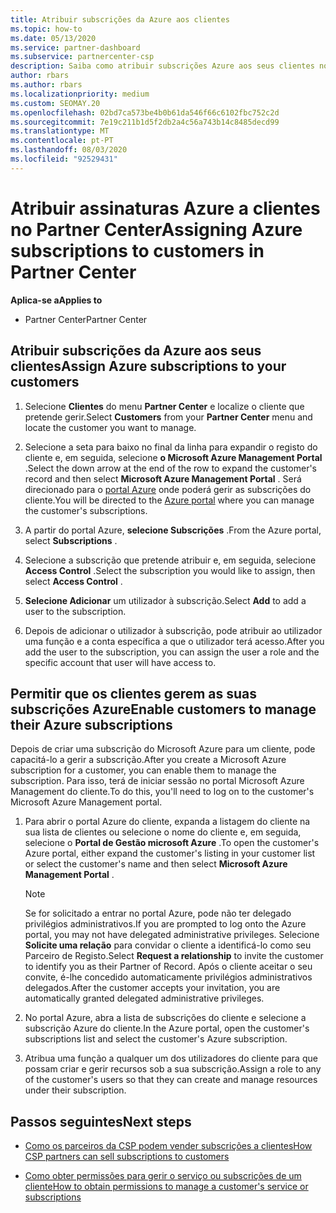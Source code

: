 ```yaml
---
title: Atribuir subscrições da Azure aos clientes
ms.topic: how-to
ms.date: 05/13/2020
ms.service: partner-dashboard
ms.subservice: partnercenter-csp
description: Saiba como atribuir subscrições Azure aos seus clientes no Partner Center e como permitir que os clientes gerem as suas próprias subscrições.
author: rbars
ms.author: rbars
ms.localizationpriority: medium
ms.custom: SEOMAY.20
ms.openlocfilehash: 02bd7ca573be4b0b61da546f66c6102fbc752c2d
ms.sourcegitcommit: 7e19c211b1d5f2db2a4c56a743b14c8485decd99
ms.translationtype: MT
ms.contentlocale: pt-PT
ms.lasthandoff: 08/03/2020
ms.locfileid: "92529431"
---
```

# <a name="assigning-azure-subscriptions-to-customers-in-partner-center"></a><span data-ttu-id="acbf5-103">Atribuir assinaturas Azure a clientes no Partner Center</span><span class="sxs-lookup"><span data-stu-id="acbf5-103">Assigning Azure subscriptions to customers in Partner Center</span></span>

<span data-ttu-id="acbf5-104">**Aplica-se a**</span><span class="sxs-lookup"><span data-stu-id="acbf5-104">**Applies to**</span></span>

- <span data-ttu-id="acbf5-105">Partner Center</span><span class="sxs-lookup"><span data-stu-id="acbf5-105">Partner Center</span></span>

## <a name="assign-azure-subscriptions-to-your-customers"></a><span data-ttu-id="acbf5-106">Atribuir subscrições da Azure aos seus clientes</span><span class="sxs-lookup"><span data-stu-id="acbf5-106">Assign Azure subscriptions to your customers</span></span>

1. <span data-ttu-id="acbf5-107">Selecione **Clientes** do menu **Partner Center** e localize o cliente que pretende gerir.</span><span class="sxs-lookup"><span data-stu-id="acbf5-107">Select **Customers** from your **Partner Center** menu and locate the customer you want to manage.</span></span>

2. <span data-ttu-id="acbf5-108">Selecione a seta para baixo no final da linha para expandir o registo do cliente e, em seguida, selecione **o Microsoft Azure Management Portal** .</span><span class="sxs-lookup"><span data-stu-id="acbf5-108">Select the down arrow at the end of the row to expand the customer's record and then select **Microsoft Azure Management Portal** .</span></span> <span data-ttu-id="acbf5-109">Será direcionado para o [portal Azure](https://portal.azure.com/) onde poderá gerir as subscrições do cliente.</span><span class="sxs-lookup"><span data-stu-id="acbf5-109">You will be directed to the [Azure portal](https://portal.azure.com/) where you can manage the customer's subscriptions.</span></span>

3. <span data-ttu-id="acbf5-110">A partir do portal Azure, **selecione Subscrições** .</span><span class="sxs-lookup"><span data-stu-id="acbf5-110">From the Azure portal, select **Subscriptions** .</span></span>

4. <span data-ttu-id="acbf5-111">Selecione a subscrição que pretende atribuir e, em seguida, selecione **Access Control** .</span><span class="sxs-lookup"><span data-stu-id="acbf5-111">Select the subscription you would like to assign, then select **Access Control** .</span></span>

5. <span data-ttu-id="acbf5-112">**Selecione Adicionar** um utilizador à subscrição.</span><span class="sxs-lookup"><span data-stu-id="acbf5-112">Select **Add** to add a user to the subscription.</span></span> 

6. <span data-ttu-id="acbf5-113">Depois de adicionar o utilizador à subscrição, pode atribuir ao utilizador uma função e a conta específica a que o utilizador terá acesso.</span><span class="sxs-lookup"><span data-stu-id="acbf5-113">After you add the user to the subscription, you can assign the user a role and the specific account that user will have access to.</span></span>

## <a name="enable-customers-to-manage-their-azure-subscriptions"></a><span data-ttu-id="acbf5-114">Permitir que os clientes gerem as suas subscrições Azure</span><span class="sxs-lookup"><span data-stu-id="acbf5-114">Enable customers to manage their Azure subscriptions</span></span>

<span data-ttu-id="acbf5-115">Depois de criar uma subscrição do Microsoft Azure para um cliente, pode capacitá-lo a gerir a subscrição.</span><span class="sxs-lookup"><span data-stu-id="acbf5-115">After you create a Microsoft Azure subscription for a customer, you can enable them to manage the subscription.</span></span> <span data-ttu-id="acbf5-116">Para isso, terá de iniciar sessão no portal Microsoft Azure Management do cliente.</span><span class="sxs-lookup"><span data-stu-id="acbf5-116">To do this, you'll need to log on to the customer's Microsoft Azure Management portal.</span></span> 

1. <span data-ttu-id="acbf5-117">Para abrir o portal Azure do cliente, expanda a listagem do cliente na sua lista de clientes ou selecione o nome do cliente e, em seguida, selecione o **Portal de Gestão microsoft Azure** .</span><span class="sxs-lookup"><span data-stu-id="acbf5-117">To open the customer's Azure portal, either expand the customer's listing in your customer list or select the customer's name and then select **Microsoft Azure Management Portal** .</span></span>

   > [!NOTE]  
   > <span data-ttu-id="acbf5-118">Se for solicitado a entrar no portal Azure, pode não ter delegado privilégios administrativos.</span><span class="sxs-lookup"><span data-stu-id="acbf5-118">If you are prompted to log onto the Azure portal, you may not have delegated administrative privileges.</span></span> <span data-ttu-id="acbf5-119">Selecione **Solicite uma relação** para convidar o cliente a identificá-lo como seu Parceiro de Registo.</span><span class="sxs-lookup"><span data-stu-id="acbf5-119">Select **Request a relationship** to invite the customer to identify you as their Partner of Record.</span></span> <span data-ttu-id="acbf5-120">Após o cliente aceitar o seu convite, é-lhe concedido automaticamente privilégios administrativos delegados.</span><span class="sxs-lookup"><span data-stu-id="acbf5-120">After the customer accepts your invitation, you are automatically granted delegated administrative privileges.</span></span>

2. <span data-ttu-id="acbf5-121">No portal Azure, abra a lista de subscrições do cliente e selecione a subscrição Azure do cliente.</span><span class="sxs-lookup"><span data-stu-id="acbf5-121">In the Azure portal, open the customer's subscriptions list and select the customer's Azure subscription.</span></span>

3. <span data-ttu-id="acbf5-122">Atribua uma função a qualquer um dos utilizadores do cliente para que possam criar e gerir recursos sob a sua subscrição.</span><span class="sxs-lookup"><span data-stu-id="acbf5-122">Assign a role to any of the customer's users so that they can create and manage resources under their subscription.</span></span>

## <a name="next-steps"></a><span data-ttu-id="acbf5-123">Passos seguintes</span><span class="sxs-lookup"><span data-stu-id="acbf5-123">Next steps</span></span>

- [<span data-ttu-id="acbf5-124">Como os parceiros da CSP podem vender subscrições a clientes</span><span class="sxs-lookup"><span data-stu-id="acbf5-124">How CSP partners can sell subscriptions to customers</span></span>](customer-subscriptions.md)

- [<span data-ttu-id="acbf5-125">Como obter permissões para gerir o serviço ou subscrições de um cliente</span><span class="sxs-lookup"><span data-stu-id="acbf5-125">How to obtain permissions to manage a customer's service or subscriptions</span></span>](customers-revoke-admin-privileges.md)
